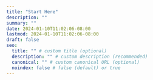 ```yaml
---
title: "Start Here"
description: ""
summary: ""
date: 2024-01-10T11:02:06-08:00
lastmod: 2024-01-10T11:02:06-08:00
draft: false
seo:
  title: "" # custom title (optional)
  description: "" # custom description (recommended)
  canonical: "" # custom canonical URL (optional)
  noindex: false # false (default) or true
---
```

